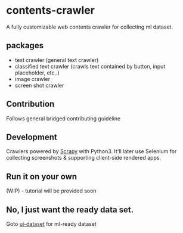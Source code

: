 # contents-crawler
A fully customizable web contents crawler for collecting ml dataset.

## packages

- text crawler (general text crawler)
- classified text crawler (crawls text contained by button, input placeholder, etc..)
- image crawler
- screen shot crawler

## Contribution
Follows general bridged contributing guideline

## Development
Crawlers powered by [Scrapy](https://github.com/scrapy/scrapy) with Python3.
It'll later use Selenium for collecting screenshots & supporting client-side rendered apps.

## Run it on your own
(WIP) - tutorial will be provided soon


## No, I just want the ready data set.
Goto [ui-dataset](https://github.com/bridgedxyz/ui-dataset) for ml-ready dataset
